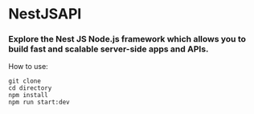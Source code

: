 # NestJSAPI

### Explore the Nest JS Node.js framework which allows you to build fast and scalable server-side apps and APIs.

How to use:

    git clone
    cd directory
    npm install
    npm run start:dev
